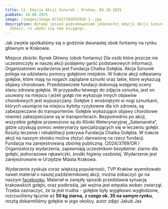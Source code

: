 ```yaml
---
title: 11. Edycja Akcji Sznurek - Kraków, 04.10.2025
pubDate: 10.08.2025
image: /images/image-673327102055950-1-.jpg
description: Witamy jesień podsumowaniem jedenastej edycji Akcji Sznurek!
  Zobacz, co udało się nam osiągnąć.
---
```

Jak zwykle spotkaliśmy się o godzinie dwunastej obok fontanny na rynku głównym w Krakowie.


Miejsce zbiórki: Rynek Główny (obok fontanny) 
Dla osób które jeszcze nie uczestniczyły w naszej akcji podajemy garść podstawowych informacji.
Organizatorem
 wydarzenia jest Fundacja Chatka Gołębia. Akcja Sznurek polega na 
udzielaniu pomocy gołębiom miejskim. W trakcie akcji odławiamy gołębie, 
które mają na nogach zaplątane sznurki oraz takie, które wykazują objawy
 chorobowe. Przedstawiciele fundacji dokonują wstępnej oceny stanu 
zdrowia gołębia.  W przypadku łatwego do zdjęcia sznurka, jest on 
usuwany na miejscu i jeżeli gołąb nie wykazuje innych objawów 
chorobowych jest wypuszczany. Gołębie z wrośniętymi w nogi sznurkami, 
których usunięcie na miejscu byłoby ryzykowne dla ich zdrowia, są 
zabezpieczane do transporterów. Gołębie wykazujące objawy chorobowe 
również zabezpieczane są w transporterach. Bezpośrednio po akcji, 
wszystkie gołębie przewożone są do Kliniki Weterynaryjnej „Salamandra”, 
gdzie uzyskują pomoc weterynarzy specjalizujących się w leczeniu gołębi.
 Koszty leczenie i rehabilitacji pokrywa Fundacja Chatka Gołębia.
W
 trakcie akcji na naszym stoisku można złożyć darowiznę na rzecz 
fundacji. Fundacja ma zarejestrowaną zbiórkę publiczną. (2024/3769/OR )
Organizatorzy
 wydarzenia, zapewniają uczestnikom bezpłatnie: ziarno dla gołębi, 
jednorazowe rękawiczki, środki higieny osobistej.
Wydarzenie jest zarejestrowane w Urzędzie Miasta Krakowa.



Wydarzenie zyskuje coraz większą popularność, TVP Kraków wyemitowało nawet materiał o naszej październikowej akcji, można zobaczyć go na naszym [facebooku](https://www.facebook.com/share/v/1BYdkQc44R/). Materiał w zwięzły sposób przedstawia sytuację krakowskich gołębi, oraz podkreśla, jak ważna jest empatia wobec zwierząt. Trzeba zaznaczyć, że ta jest trudna - gołębie były wyjątkowo wygłodzone, rozrzuciliśmy łącznie aż **50 kg ziarna,** **z czego ok. 35 na samym rynku**, resztą dokarmiliśmy gołębie w jego okolicy. 
autor zdjęć Jakub Jas
